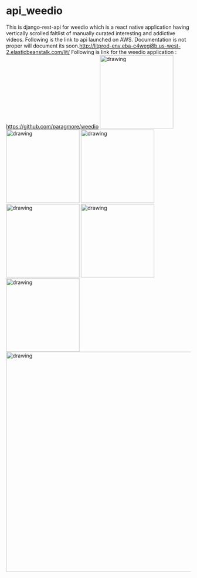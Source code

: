 # api_weedio
This is django-rest-api for weedio which is a react native application having vertically scrolled faltlist of manually curated interesting and addictive videos. Following is the link to api launched on AWS. Documentation is not proper will document its soon.http://litprod-env.eba-c4wegi8b.us-west-2.elasticbeanstalk.com/lit/
Following is link for the weedio application : https://github.com/paragmore/weedio <img src="/screenshots/logoscreen.jpeg" alt="drawing" width="200"/>
<img src="/screenshots/googleLogin.jpeg" alt="drawing" width="200"/>
<img src="/screenshots/portrait.jpeg" alt="drawing" width="200"/>
<img src="/screenshots/video.jpeg" alt="drawing" width="200"/>
<img src="/screenshots/Loading.jpeg" alt="drawing" width="200"/>
<img src="/screenshots/categories.jpeg" alt="drawing" width="200"/>
<img src="/screenshots/landscape.jpeg" alt="drawing" width="600"/>

